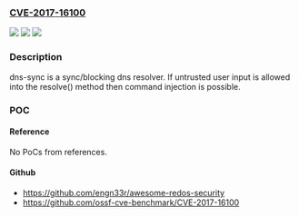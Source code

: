### [CVE-2017-16100](https://cve.mitre.org/cgi-bin/cvename.cgi?name=CVE-2017-16100)
![](https://img.shields.io/static/v1?label=Product&message=dns-sync%20node%20module&color=blue)
![](https://img.shields.io/static/v1?label=Version&message=n%2Fa&color=blue)
![](https://img.shields.io/static/v1?label=Vulnerability&message=Code%20Injection%20(CWE-94)&color=brighgreen)

### Description

dns-sync is a sync/blocking dns resolver. If untrusted user input is allowed into the resolve() method then command injection is possible.

### POC

#### Reference
No PoCs from references.

#### Github
- https://github.com/engn33r/awesome-redos-security
- https://github.com/ossf-cve-benchmark/CVE-2017-16100

